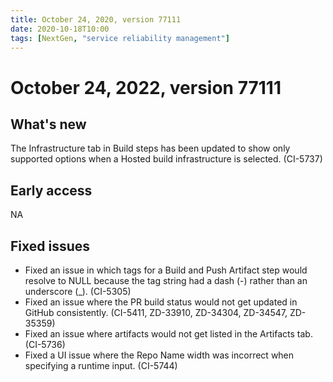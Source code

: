 ```yaml
---
title: October 24, 2020, version 77111
date: 2020-10-18T10:00
tags: [NextGen, "service reliability management"]
---
```


# October 24, 2022, version 77111

## What's new

The Infrastructure tab in Build steps has been updated to show only supported options when a Hosted build infrastructure is selected. (CI-5737)

## Early access

NA

## Fixed issues

- Fixed an issue in which tags for a Build and Push Artifact step would resolve to NULL because the tag string had a dash (-) rather than an underscore (\_). (CI-5305)
- Fixed an issue where the PR build status would not get updated in GitHub consistently. (CI-5411, ZD-33910, ZD-34304, ZD-34547, ZD-35359)
- Fixed an issue where artifacts would not get listed in the Artifacts tab. (CI-5736)
- Fixed a UI issue where the Repo Name width was incorrect when specifying a runtime input. (CI-5744)
